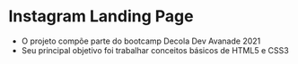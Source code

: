 # Instagram Landing Page
- O projeto compõe parte do bootcamp Decola Dev Avanade 2021
- Seu principal objetivo foi trabalhar conceitos básicos de HTML5 e CSS3
